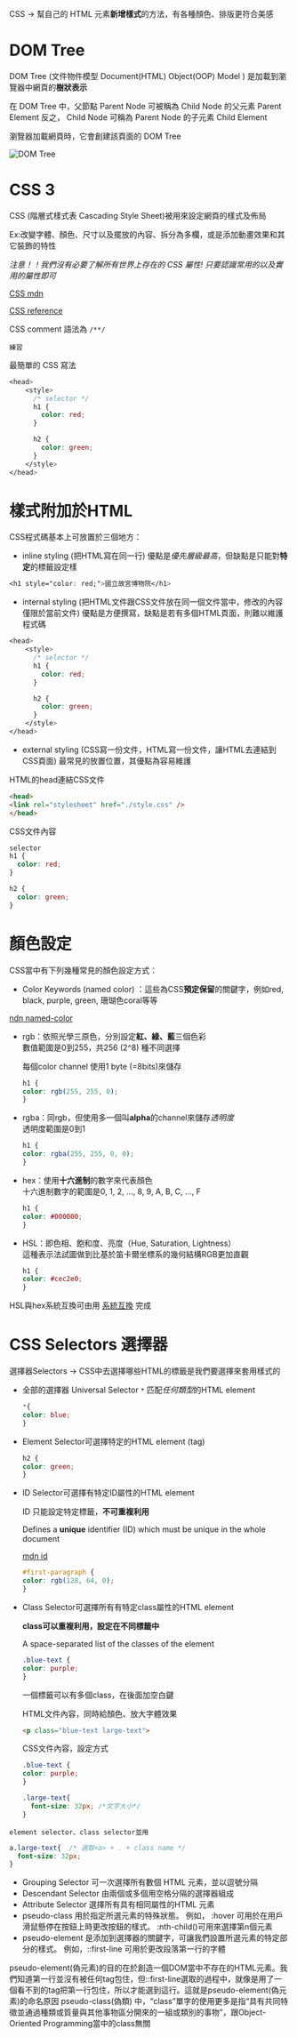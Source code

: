 CSS -> 幫自己的 HTML 元素**新增樣式**的方法，有各種顏色、排版更符合美感

# DOM Tree

DOM Tree (文件物件模型 Document(HTML) Object(OOP) Model ) 是加載到瀏覽器中網頁的**樹狀表示**

在 DOM Tree 中，父節點 Parent Node 可被稱為 Child Node 的父元素 Parent Element 反之， Child Node 可稱為 Parent Node 的子元素 Child Element

瀏覽器加載網頁時，它會創建該頁面的 DOM Tree

![DOM Tree](./截圖/DOM_Tree.png)

# CSS 3

CSS (階層式樣式表 Cascading Style Sheet)被用來設定網頁的樣式及佈局

Ex:改變字體、顏色、尺寸以及擺放的內容、拆分為多欄，或是添加動畫效果和其它裝飾的特性

_注意！！我們沒有必要了解所有世界上存在的 CSS 屬性! 只要認識常用的以及實用的屬性即可_

[CSS mdn](https://developer.mozilla.org/en-US/docs/Web/CSS)

[CSS reference](https://developer.mozilla.org/en-US/docs/Web/CSS/Reference)

CSS comment 語法為 `/**/`

`練習`

最簡單的 CSS 寫法

```CSS
<head>
    <style>
      /* selector */
      h1 {
        color: red;
      }

      h2 {
        color: green;
      }
    </style>
</head>
```

# 樣式附加於HTML  

CSS程式碼基本上可放置於三個地方：  

- inline styling (把HTML寫在同一行) 優點是*優先層級最高*，但缺點是只能對**特定**的標籤設定樣  

```CSS
<h1 style="color: red;">國立故宮博物院</h1>
```  

- internal styling (把HTML文件跟CSS文件放在同一個文件當中，修改的內容僅限於當前文件) 優點是方便撰寫，缺點是若有多個HTML頁面，則難以維護程式碼  

```CSS
<head>
    <style>
      /* selector */
      h1 {
        color: red;
      }

      h2 {
        color: green;
      }
    </style>
</head>
```  

- external styling (CSS寫一份文件，HTML寫一份文件，讓HTML去連結到CSS頁面) 最常見的放置位置，其優點為容易維護  

HTML的head連結CSS文件  

```HTML
<head>
<link rel="stylesheet" href="./style.css" />
</head>
```  

CSS文件內容  

```CSS
selector
h1 {
  color: red;
}

h2 {
  color: green;
}
```  

# 顏色設定  

CSS當中有下列幾種常見的顏色設定方式：  

- Color Keywords (named color) ：這些為CSS**預定保留**的關鍵字，例如red, black, purple, green, 珊瑚色coral等等  

[ndn named-color](https://developer.mozilla.org/en-US/docs/Web/CSS/named-color)  

- rgb：依照光學三原色，分別設定**紅、綠、藍**三個色彩  
  數值範圍是0到255，共256 (2^8) 種不同選擇  

  每個color channel 使用1 byte (=8bits)來儲存  

  ```CSS
  h1 {
  color: rgb(255, 255, 0);
  }
  ```  

- rgba：同rgb，但使用多一個叫**alpha**的channel來儲存*透明度*  
  透明度範圍是0到1  

  ```CSS
  h1 {
  color: rgba(255, 255, 0, 0);
  }  
  ```  

- hex：使用**十六進制**的數字來代表顏色  
  十六進制數字的範圍是0, 1, 2, …, 8, 9, A, B, C, …, F  

  ```CSS
  h1 {
  color: #000000;
  }
  ```  

- HSL：即色相、飽和度、亮度（Hue, Saturation, Lightness）  
  這種表示法試圖做到比基於笛卡爾坐標系的幾何結構RGB更加直觀  

  ```CSS
  h1 {
  color: #cec2e0;
  }
  ```  

HSL與hex系統互換可由用 [系統互換](https://coloors86.netlify.app) 完成  

# CSS Selectors 選擇器  

選擇器Selectors -> CSS中去選擇哪些HTML的標籤是我們要選擇來套用樣式的  

- 全部的選擇器 Universal Selector `*` 匹配*任何類型*的HTML element  

  ```CSS
  *{
  color: blue;
  }
  ```  

- Element Selector可選擇特定的HTML element (tag)  

  ```CSS
  h2 {
  color: green;
  }
  ```  

- ID Selector可選擇有特定ID屬性的HTML element  

  ID 只能設定特定標籤，**不可重複利用**  

  Defines a **unique** identifier (ID) which must be unique in the whole document  
  
  [mdn id](https://developer.mozilla.org/zh-CN/docs/Web/HTML/Global_attributes/id)  

  ```CSS
  #first-paragraph {
  color: rgb(128, 64, 0);
  }
  ```  

- Class Selector可選擇所有有特定class屬性的HTML element  
  
  **class可以重複利用，設定在不同標籤中**  

  A space-separated list of the classes of the element  

  ```CSS
  .blue-text {
  color: purple;
  }
  ```  

  一個標籤可以有多個class，在後面加空白鍵  

  HTML文件內容，同時給顏色、放大字體效果  

  ```HTML
  <p class="blue-text large-text">
  ```  
  
  CSS文件內容，設定方式  

  ```CSS
  .blue-text {
  color: purple;
  }

  .large-text{
    font-size: 32px; /*文字大小*/
  }
  ```  

`element selector、class selector並用`  

```CSS
a.large-text{  /* 選取<a> + . + class name */
  font-size: 32px;
}
```  

- Grouping Selector 可一次選擇所有數個 HTML 元素，並以逗號分隔  
- Descendant Selector 由兩個或多個用空格分隔的選擇器組成  
- Attribute Selector 選擇所有具有相同屬性的HTML 元素  
- pseudo-class 用於指定所選元素的特殊狀態。 例如， :hover 可用於在用戶滑鼠懸停在按鈕上時更改按鈕的樣式。 :nth-child()可用來選擇第n個元素  
- pseudo-element 是添加到選擇器的關鍵字，可讓我們設置所選元素的特定部分的樣式。 例如，::first-line 可用於更改段落第一行的字體  

pseudo-element(偽元素)的目的在於創造一個DOM當中不存在的HTML元素。我們知道第一行並沒有被任何tag包住，但::first-line選取的過程中，就像是用了一個看不到的tag把第一行包住，所以才能選到這行。這就是pseudo-element(偽元素)的命名原因
pseudo-class(偽類) 中，“class”單字的使用更多是指“具有共同特徵並通過種類或質量與其他事物區分開來的一組或類別的事物”，跟Object-Oriented Programming當中的class無關